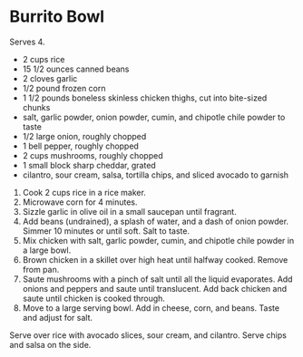 # Burrito Bowl

Serves 4.

- 2 cups rice
- 15 1/2 ounces canned beans
- 2 cloves garlic
- 1/2 pound frozen corn
- 1 1/2 pounds boneless skinless chicken thighs, cut into bite-sized chunks
- salt, garlic powder, onion powder, cumin, and chipotle chile powder to taste
- 1/2 large onion, roughly chopped
- 1 bell pepper, roughly chopped
- 2 cups mushrooms, roughly chopped
- 1 small block sharp cheddar, grated
- cilantro, sour cream, salsa, tortilla chips, and sliced avocado to garnish

1. Cook 2 cups rice in a rice maker.
2. Microwave corn for 4 minutes.
3. Sizzle garlic in olive oil in a small saucepan until fragrant.
4. Add beans (undrained), a splash of water, and a dash of onion powder. Simmer 10 minutes or until soft. Salt to taste.
5. Mix chicken with salt, garlic powder, cumin, and chipotle chile powder in a large bowl. 
6. Brown chicken in a skillet over high heat until halfway cooked. Remove from pan.
7. Saute mushrooms with a pinch of salt until all the liquid evaporates. Add onions and peppers and saute until translucent. Add back chicken and saute until chicken is cooked through.
8. Move to a large serving bowl. Add in cheese, corn, and beans. Taste and adjust for salt.

Serve over rice with avocado slices, sour cream, and cilantro. Serve chips and salsa on the side.
